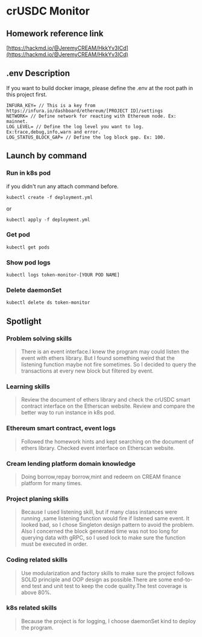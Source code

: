 # crUSDC Monitor

## Homework reference link
[https://hackmd.io/@JeremyCREAM/HkkYv3ICd](https://hackmd.io/@JeremyCREAM/HkkYv3ICd)

## .env Description
If you want to build docker image, please define the .env at the root path in this project first.
```shell
INFURA_KEY= // This is a key from https://infura.io/dashboard/ethereum/[PROJECT ID]/settings
NETWORK= // Define network for reacting with Ethereum node. Ex: mainnet.
LOG_LEVEL= // Define the log level you want to log. Ex:trace,debug,info,warn and error.
LOG_STATUS_BLOCK_GAP= // Define the log block gap. Ex: 100.
```
## Launch by command
### Run in k8s pod
if you didn't run any attach command before.
```shell
kubectl create -f deployment.yml
```

or

```shell
kubectl apply -f deployment.yml
```

### Get pod
```
kubectl get pods
```

### Show pod logs
```
kubectl logs token-monitor-[YOUR POD NAME]
```

### Delete daemonSet
```
kubectl delete ds token-monitor
```

## Spotlight

### Problem solving skills

> There is an event interface.I knew the program may could listen the event with ethers library.
> But I found something weird that the listening function maybe not fire sometimes.
> So I decided to query the transactions at every new block but filtered by event.

### Learning skills

> Review the document of ethers library and check the crUSDC smart contract interface on the Etherscan website.
> Review and compare the better way to run instance in k8s pod.

### Ethereum smart contract, event logs

> Followed the homework hints and kept searching on the document of ethers library.
> Checked event interface on Etherscan website.

### Cream lending platform domain knowledge

> Doing borrow,repay borrow,mint and redeem on CREAM finance platform for many times.

### Project planing skills

> Because I used listening skill, but if many class instances were running ,same listening function would fire if listened same event.
> It looked bad, so I chose Singleton design pattern to avoid the problem.
> Also I concerned the block generated time was not too long for querying data with gRPC, so I used lock to make sure the function must be executed in order.

### Coding related skills

> Use modularization and factory skills to make sure the project follows SOLID principle and OOP design as possible.There are some end-to-end test and unit test to keep the code quality.The test coverage is above 80%.

### k8s related skills

> Because the project is for logging, I choose daemonSet kind to deploy the program.
